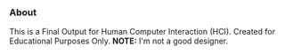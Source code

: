 ### About
This is a Final Output for Human Computer Interaction (HCI).
Created for Educational Purposes Only.
**NOTE:** I'm not a good designer.
